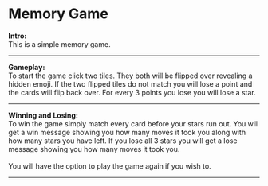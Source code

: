 # Memory Game

<strong>Intro:</strong><br>
This is a simple memory game. 
<hr>
<strong>Gameplay:</strong><br>
To start the game click two tiles. They both will be flipped over revealing a hidden emoji. If the two flipped tiles do not match you will lose a point and the cards will flip back over. For every 3 points you lose you will lose a star.
<hr>
<strong>Winning and Losing:</strong><br>
To win the game simply match every card before your stars run out. You will get a win message showing you how many moves it took you along with how many stars you have left. If you lose all 3 stars you will get a lose message showing you how many moves it took you.
<br>
<br>
You will have the option to play the game again if you wish to.
<hr>
